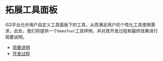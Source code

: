 # 拓展工具面板

iS3平台允许用户自定义工具面板下的工具，从而满足用户的个性化工具使用需求。此处，我们将提供一个`DemoTool`工具样例，并对其开发过程和最终效果进行简要说明。


   * [简要说明](./part3/简要说明.md)
   * [开发过程](./part3/开发过程.md)

